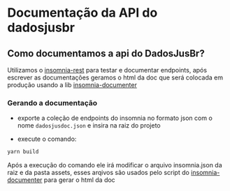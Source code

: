 # Documentação da API do dadosjusbr

## Como documentamos a api do DadosJusBr?

Utilizamos o [insomnia-rest](https://insomnia.rest/) para testar e documentar endpoints, após escrever as documentações geramos o html da doc que será colocada em produção usando a lib [insomnia-documenter](https://www.npmjs.com/package/insomnia-documenter)

### Gerando a documentação

- exporte a coleção de endpoints do insomnia no formato json com o nome `dadosjusdoc.json` e insira na raiz do projeto

- execute o comando:
```sh
yarn build
```

Após a execução do comando ele irá modificar o arquivo insomnia.json da raiz e da pasta assets, esses arqivos são usados pelo script do [insomnia-documenter](https://www.npmjs.com/package/insomnia-documenter) para gerar o html da doc